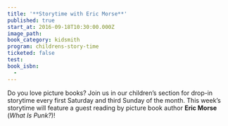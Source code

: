```yaml
---
title: '**Storytime with Eric Morse**'
published: true
start_at: 2016-09-18T10:30:00.000Z
image_path:
book_category: kidsmith
program: childrens-story-time
ticketed: false
test:
book_isbn:
  -
---
```



Do you love picture books? Join us in our children’s section for drop-in storytime every first Saturday and third Sunday of the month. This week’s storytime will feature a guest reading by picture book author **Eric Morse** (*What Is Punk?*)!
